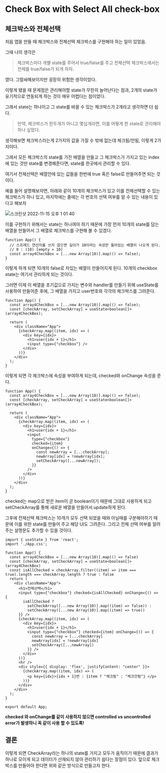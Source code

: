 # Check Box with Select All check-box

## 체크박스와 전체선택

처음 앱을 만들 때 체크박스와 전체선택 체크박스를 구현해야 하는 일이 있었음.

그때 나의 생각은

> 체크박스마다 개별 state를 주어서 true/false를 주고 전체선택 체크박스에서는 전체를 true/false가 되게 하자.

였다. 그럴싸해보이지만 굉장히 위험한 생각이었다.

이렇게 됐을 때 문제점은 관리해야할 state가 무한히 늘어난다는 점과, 2개의 state가 유기적으로 연동되게 하는 것이 매우 어렵다는 점이었다.

그래서 state는 하나이고 그 state를 바꿀 수 있는 체크박스가 2개라고 생각하면 더 쉽다.

> 만약, 체크박스가 한두개가 아니고 몇십개라면, 이를 어떻게 한 state로 관리해야 하나 싶었다.

생각해보면 체크박스라는게 2가지의 값을 가질 수 밖에 없는데 체크됨/안됨, 이렇게 2가지이다.

그래서 모든 체크박스의 state를 가진 배열을 만들고 그 체크박스가 가지고 있는 index에 있는 것만 state를 변경해준다면, state를 한곳에서 관리할 수 있다.

여기서 전체선택은 배열안에 있는 값들을 한번에 true 혹은 false로 만들어주면 되는 것이다.

예를 들어 설명해보자면, 아래와 같이 10개의 체크박스가 있고 이를 전체선택할 수 있는 체크박스가 하나 있고, 마지막에는 줄에는 각 번호의 선택 여부를 알 수 있는 내용이 있다고 해보자

![스크린샷 2022-11-15 오후 1 01 40](https://user-images.githubusercontent.com/98517680/201823444-91929dc9-7b4c-45a1-8541-516b5f2c40a9.png)

이를 구현하기 위해서는 state는 하나여야 하기 때문에 가장 먼저 10개의 state를 담는 배열을 만들어서 그 배열로 체크박스를 구현해 볼 수 있겠다.

```tsx
function App() {
  // 스프레드 연산자를 쓰지 않으면 길이가 10이라는 속성만 들어있는 배열이 나오게 된다.
  // 0 : (10) [empty × 10]
  const array4CheckBox = [...new Array(10)].map(() => false);
}
```

이렇게 하게 되면 10개의 false로 차있는 배열이 만들어지게 된다. 10개의 checkbox state는 여기서 관리하게 되는 것이다.

그러면 이제 이 배열을 초기값으로 가지는 변수와 handler를 만들기 위해 useState를 사용하여 만들어준 후에, 그 배열을 가지고 user번호와 각각의 체크박스를 그려준다.

```tsx
function App() {
  const array4CheckBox = [...new Array(10)].map(() => false);
  const [checkArray, setCheckArray] = useState<boolean[]>(array4CheckBox);

  return (
    <div className="App">
      {checkArray.map((item, idx) => (
        <div key={idx}>
          <h1>user{idx + 1}</h1>
          <input type={"checkbox"} />
        </div>
      ))}
    </div>
  );
}
```

이렇게 되면 각 체크박스에 속성을 부여하게 되는데, checked와 onChange 속성을 준다.

```tsx
function App() {
  const array4CheckBox = [...new Array(10)].map(() => false);
  const [checkArray, setCheckArray] = useState<boolean[]>(array4CheckBox);

  return (
    <div className="App">
      {checkArray.map((item, idx) => (
        <div key={idx}>
          <h1>user{idx + 1}</h1>
          <input
            type={"checkbox"}
            checked={item}
            onChange={() => {
              const newArray = [...checkArray];
              newArray[idx] = !newArray[idx];
              setCheckArray([...newArray]);
            }}
          />
        </div>
      ))}
    </div>
  );
}
```

checked는 map으로 받은 item이 곧 boolean이기 때문에 그대로 사용하게 되고 setCheckArray를 통해 새로운 배열을 만들어서 update하게 된다.

그후에 전체선택 체크박스는 10개가 모두 선택 되었을 때와 아닐때를 구분해야하기 때문에 이를 위한 state를 만들어 주고 해당 UI도 그려준다. 그리고 전체 선택 여부를 알려주는 설명문도 추가할 수 있을 것이다.

```tsx
import { useState } from 'react';
import './App.css';

function App() {
  const array4CheckBox = [...new Array(10)].map(() => false)
  const [checkArray, setCheckArray] = useState<boolean[]>(array4CheckBox)
  const isAllChecked = checkArray.filter((item) => item === true).length === checkArray.length ? true : false
  return (
    <div className="App">
      <h1>전체선택</h1>
      <input type={"checkbox"} checked={isAllChecked} onChange={() => {
        isAllChecked ?
          setCheckArray([...new Array(10)].map((item) => false)) :
          setCheckArray([...new Array(10)].map((item) => true))
      }} />
      {checkArray.map((item, idx) => (
        <div key={idx}>
          <h1>user{idx + 1}</h1>
          <input type={"checkbox"} checked={item} onChange={() => {
            const newArray = [...checkArray]
            newArray[idx] = !newArray[idx]
            setCheckArray([...newArray])
          }} />
        </div>
      ))}
      <hr />
      <div style={{ display: 'flex', justifyContent: "center" }}>
        {checkArray.map((item, idx) => (
          <p key={idx}>{idx + 1}번 : {item ? "체크됨" : "체크안됨"} </p>
        ))}
      </div>
    </div>
  );
}

export default App;
```
__checked 와 onChange를 같이 사용하지 않으면 controlled vs uncontrolled error가 발생하니 꼭 같이 사용 할 수 있도록!__
## 결론

이렇게 되면 CheckArray라는 하나의 state를 가지고 모두가 움직이기 때문에 결과가 하나로 모이게 되고 데이터가 산재되지 않아 관리하기 쉽다는 장점이 있다. 앞으로 체크박스를 만들어야 한다면 위와 같은 방식으로 만들고자 한다.